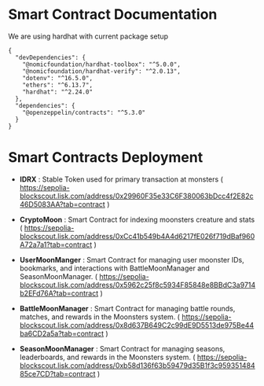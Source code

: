 # Smart Contract Documentation

We are using hardhat with current package setup

```shell
{
  "devDependencies": {
    "@nomicfoundation/hardhat-toolbox": "^5.0.0",
    "@nomicfoundation/hardhat-verify": "^2.0.13",
    "dotenv": "^16.5.0",
    "ethers": "^6.13.7",
    "hardhat": "^2.24.0"
  },
  "dependencies": {
    "@openzeppelin/contracts": "^5.3.0"
  }
}
```

# Smart Contracts Deployment
- **IDRX** : Stable Token used for primary transaction at monsters 
( https://sepolia-blockscout.lisk.com/address/0x29960F35e33C6F380063bDcc4f2E82c46D5083AA?tab=contract )

- **CryptoMoon** : Smart Contract for indexing moonsters creature and stats 
( https://sepolia-blockscout.lisk.com/address/0xCc41b549b4A4d6217fE026f719dBaf960A72a7a1?tab=contract )

- **UserMoonManger** : Smart Contract for managing user moonster IDs, bookmarks, and interactions with BattleMoonManager and SeasonMoonManager. 
( https://sepolia-blockscout.lisk.com/address/0x5962c25f8c5934F85848e8BBdC3a9714b2EFd76A?tab=contract )

- **BattleMoonManager** : Smart Contract for managing battle rounds, matches, and rewards in the Moonsters system.
 ( https://sepolia-blockscout.lisk.com/address/0x8d637B649C2c99dE9D5513de975Be44ba6CD2a5a?tab=contract )

- **SeasonMoonManager** : Smart Contract for managing seasons, leaderboards, and rewards in the Moonsters system. 
( https://sepolia-blockscout.lisk.com/address/0xb58d136f63b59479d35B1f3c95935148485ce7CD?tab=contract )